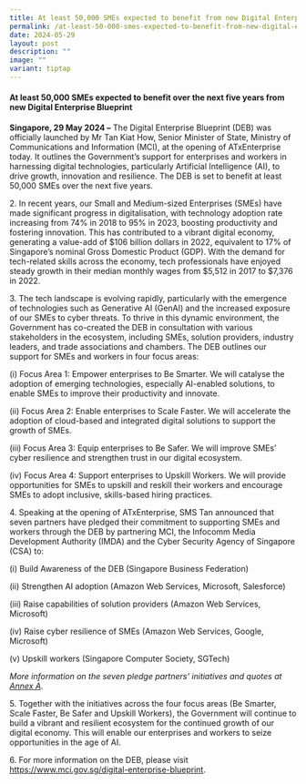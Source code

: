 ```yaml
---
title: At least 50,000 SMEs expected to benefit from new Digital Enterprise Blueprint
permalink: /at-least-50-000-smes-expected-to-benefit-from-new-digital-enterprise-blueprint/
date: 2024-05-29
layout: post
description: ""
image: ""
variant: tiptap
---
```

<h4><strong>At least 50,000 SMEs expected to benefit over the next five years from new Digital Enterprise Blueprint</strong></h4>
<p><strong>Singapore, 29 May 2024 –</strong> The Digital Enterprise Blueprint
(DEB) was officially launched by Mr Tan Kiat How, Senior Minister of State,
Ministry of Communications and Information (MCI), at the opening of ATxEnterprise
today. It outlines the Government’s support for enterprises and workers
in harnessing digital technologies, particularly Artificial Intelligence
(AI), to drive growth, innovation and resilience. The DEB is set to benefit
at least 50,000 SMEs over the next five years.</p>
<p>2. In recent years, our Small and Medium-sized Enterprises (SMEs) have
made significant progress in digitalisation, with technology adoption rate
increasing from 74% in 2018 to 95% in 2023, boosting productivity and fostering
innovation. This has contributed to a vibrant digital economy, generating
a value-add of $106 billion dollars in 2022, equivalent to 17% of Singapore’s
nominal Gross Domestic Product (GDP). With the demand for tech-related
skills across the economy, tech professionals have enjoyed steady growth
in their median monthly wages from $5,512 in 2017 to $7,376 in 2022.</p>
<p>3. The tech landscape is evolving rapidly, particularly with the emergence
of technologies such as Generative AI (GenAI) and the increased exposure
of our SMEs to cyber threats. To thrive in this dynamic environment, the
Government has co-created the DEB in consultation with various stakeholders
in the ecosystem, including SMEs, solution providers, industry leaders,
and trade associations and chambers. The DEB outlines our support for SMEs
and workers in four focus areas:</p>
<p>(i) Focus Area 1: Empower enterprises to Be Smarter. We will catalyse
the adoption of emerging technologies, especially AI-enabled solutions,
to enable SMEs to improve their productivity and innovate.</p>
<p>(ii) Focus Area 2: Enable enterprises to Scale Faster. We will accelerate
the adoption of cloud-based and integrated digital solutions to support
the growth of SMEs.</p>
<p>(iii) Focus Area 3: Equip enterprises to Be Safer. We will improve SMEs’
cyber resilience and strengthen trust in our digital ecosystem.</p>
<p>(iv) Focus Area 4: Support enterprises to Upskill Workers. We will provide
opportunities for SMEs to upskill and reskill their workers and encourage
SMEs to adopt inclusive, skills-based hiring practices.</p>
<p>4. Speaking at the opening of ATxEnterprise, SMS Tan announced that seven
partners have pledged their commitment to supporting SMEs and workers through
the DEB by partnering MCI, the Infocomm Media Development Authority (IMDA)
and the Cyber Security Agency of Singapore (CSA) to:</p>
<p>(i) Build Awareness of the DEB (Singapore Business Federation)</p>
<p>(ii) Strengthen AI adoption (Amazon Web Services, Microsoft, Salesforce)</p>
<p>(iii) Raise capabilities of solution providers (Amazon Web Services, Microsoft)</p>
<p>(iv) Raise cyber resilience of SMEs (Amazon Web Services, Google, Microsoft)</p>
<p>(v) Upskill workers (Singapore Computer Society, SGTech)</p>
<p><em>More information on the seven pledge partners’ initiatives and quotes at <a href="/files/Press Releases 2024/Press_Release_Launch_of_Digital_Enterprise_Blueprint.pdf" rel="noopener noreferrer nofollow" target="_blank">Annex A</a>.</em>
</p>
<p>5. Together with the initiatives across the four focus areas (Be Smarter,
Scale Faster, Be Safer and Upskill Workers), the Government will continue
to build a vibrant and resilient ecosystem for the continued growth of
our digital economy. This will enable our enterprises and workers to seize
opportunities in the age of AI.</p>
<p>6. For more information on the DEB, please visit <a href="https://www.mci.gov.sg/digital-enterprise-blueprint" rel="noopener noreferrer nofollow" target="_blank">https://www.mci.gov.sg/digital-enterprise-blueprint</a>.</p>